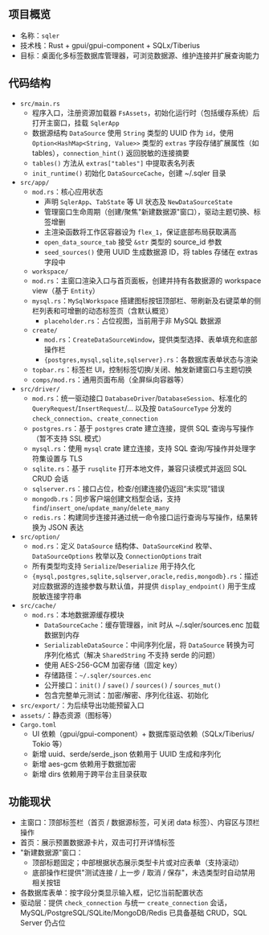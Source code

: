## 项目概览
- 名称：`sqler`
- 技术栈：Rust + gpui/gpui-component + SQLx/Tiberius
- 目标：桌面化多标签数据库管理器，可浏览数据源、维护连接并扩展查询能力

## 代码结构
- `src/main.rs`
  - 程序入口，注册资源加载器 `FsAssets`，初始化运行时（包括缓存系统）后打开主窗口，挂载 `SqlerApp`
  - 数据源结构 `DataSource` 使用 `String` 类型的 UUID 作为 `id`，使用 `Option<HashMap<String, Value>>` 类型的 `extras` 字段存储扩展属性（如 tables），`connection_hint()` 返回脱敏的连接摘要
  - `tables()` 方法从 `extras["tables"]` 中提取表名列表
  - `init_runtime()` 初始化 `DataSourceCache`，创建 ~/.sqler 目录
- `src/app/`
  - `mod.rs`：核心应用状态
    - 声明 `SqlerApp`、`TabState` 等 UI 状态及 `NewDataSourceState`
    - 管理窗口生命周期（创建/聚焦"新建数据源"窗口），驱动主题切换、标签增删
    - 主渲染函数将工作区容器设为 `flex_1`，保证底部布局获取满高
    - `open_data_source_tab` 接受 `&str` 类型的 source_id 参数
    - `seed_sources()` 使用 UUID 生成数据源 ID，将 tables 存储在 extras 字段中
  - `workspace/`
  - `mod.rs`：主窗口渲染入口与首页面板，创建并持有各数据源的 workspace view（基于 `Entity`）
  - `mysql.rs`：`MySqlWorkspace` 搭建图标按钮顶部栏、带刷新及右键菜单的侧栏列表和可增删的动态标签页（含默认概览）
    - `placeholder.rs`：占位视图，当前用于非 MySQL 数据源
  - `create/`
    - `mod.rs`：`CreateDataSourceWindow`，提供类型选择、表单填充和底部操作栏
    - `{postgres,mysql,sqlite,sqlserver}.rs`：各数据库表单状态与渲染
  - `topbar.rs`：标签栏 UI，控制标签切换/关闭、触发新建窗口与主题切换
  - `comps/mod.rs`：通用页面布局（全屏纵向容器等）
- `src/driver/`
  - `mod.rs`：统一驱动接口 `DatabaseDriver`/`DatabaseSession`、标准化的 `QueryRequest`/`InsertRequest`/... 以及按 `DataSourceType` 分发的 `check_connection`、`create_connection`
  - `postgres.rs`：基于 `postgres` crate 建立连接，提供 SQL 查询与写操作（暂不支持 SSL 模式）
  - `mysql.rs`：使用 `mysql` crate 建立连接，支持 SQL 查询/写操作并处理字符集设置与 TLS
  - `sqlite.rs`：基于 `rusqlite` 打开本地文件，兼容只读模式并返回 SQL CRUD 会话
  - `sqlserver.rs`：接口占位，检查/创建连接仍返回“未实现”错误
  - `mongodb.rs`：同步客户端创建文档型会话，支持 `find`/`insert_one`/`update_many`/`delete_many`
  - `redis.rs`：构建同步连接并通过统一命令接口运行查询与写操作，结果转换为 JSON 表达
- `src/option/`
  - `mod.rs`：定义 `DataSource` 结构体、`DataSourceKind` 枚举、`DataSourceOptions` 枚举以及 `ConnectionOptions` trait
  - 所有类型均支持 `Serialize`/`Deserialize` 用于持久化
  - `{mysql,postgres,sqlite,sqlserver,oracle,redis,mongodb}.rs`：描述对应数据源的连接参数与默认值，并提供 `display_endpoint()` 用于生成脱敏连接字符串
- `src/cache/`
  - `mod.rs`：本地数据源缓存模块
    - `DataSourceCache`：缓存管理器，init 时从 ~/.sqler/sources.enc 加载数据到内存
    - `SerializableDataSource`：中间序列化层，将 `DataSource` 转换为可序列化格式（解决 `SharedString` 不支持 serde 的问题）
    - 使用 AES-256-GCM 加密存储（固定 key）
    - 存储路径：`~/.sqler/sources.enc`
    - 公开接口：`init()` / `save()` / `sources()` / `sources_mut()`
    - 包含完整单元测试：加密/解密、序列化往返、初始化
- `src/export/`：为后续导出功能预留入口
- `assets/`：静态资源（图标等）
- `Cargo.toml`
  - UI 依赖（gpui/gpui-component）+ 数据库驱动依赖（SQLx/Tiberius/ Tokio 等）
  - 新增 uuid、serde/serde_json 依赖用于 UUID 生成和序列化
  - 新增 aes-gcm 依赖用于数据加密
  - 新增 dirs 依赖用于跨平台主目录获取

## 功能现状
- 主窗口：顶部标签栏（首页 / 数据源标签，可关闭 data 标签）、内容区与顶栏操作
- 首页：展示预置数据源卡片，双击可打开详情标签
- "新建数据源"窗口：
  - 顶部标题固定；中部根据状态展示类型卡片或对应表单（支持滚动）
  - 底部操作栏提供"测试连接 / 上一步 / 取消 / 保存"，未选类型时自动禁用相关按钮
- 各数据库表单：按字段分类显示输入框，记忆当前配置状态
- 驱动层：提供 `check_connection` 与统一 `create_connection` 会话，MySQL/PostgreSQL/SQLite/MongoDB/Redis 已具备基础 CRUD，SQL Server 仍占位
